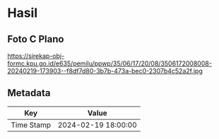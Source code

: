 # Hasil

## Foto C Plano

https://sirekap-obj-formc.kpu.go.id/e635/pemilu/ppwp/35/06/17/20/08/3506172008008-20240219-173903--f8df7d80-3b7b-473a-bec0-2307b4c52a2f.jpg


## Metadata

| Key        | Value               |
| ---------- | ------------------- |
| Time Stamp | 2024-02-19 18:00:00 |




